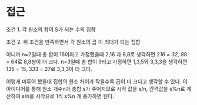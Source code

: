 # 접근
조건 1. 각 원소의 합이 S가 되는 수의 집합

조건 2. 위 조건을 만족하면서 각 원소의 곱 이 최대가 되는 집합

이니까 n=2일때 총 합이 16이라고 가정했을때 2,16 과 8,8로 생각하면 2*16 = 32, 8*8 = 64로 8,8쌍이 더 크다. 
n=3일때 총 합이 9라고 가정하면 1,3,5와 3,3,3을 생각하면 1*3*5 = 15, 3*3*3 = 27로 3,3,3이 더 크다.

이렇게 미루어 봤을대 집합의 원소 차이가 작을수록 곱이 더 크다고 생각할 수 있다.
이 아이디어를 통해 원소 개수n과 총합 s가 주어지므로 시작 값을 s/n, 간격값을 s%n로 계산하여
s/n을 시작으로 1씩 s%n 개 증가하면 된다.
